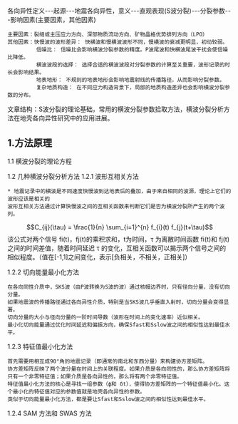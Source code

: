 ## 
各向异性定义---起源---地震各向异性，意义---直观表现(S波分裂)---分裂参数---影响因素(主要因素，其他因素)
```
主要因素：裂缝或主压应力方向、深部物质流动方向、矿物晶格优势排列方向（LPO）
其他因素：快慢波的波形差异： 快横波和慢横波波形不同，慢横波的衰减更明显，初动较弱。
         信噪比： 信噪比会影响横波分裂参数的精度。P波尾波和快横波尾波干扰会使信噪比降低。
         横波波段的选择： 选择合适的横波波段对分裂参数的计算至关重要，波形记录的时长会影响结果。
         地表地形： 不规则的地表地形会影响地震射线的传播路径，从而影响分裂参数。
         复杂地质构造： 在不同应力构造背景下，局部的地质构造差异也会影响横波分裂参数的分布。

```
文章结构：S波分裂的理论基础，常用的横波分裂参数拾取方法，横波分裂分析方法在地壳各向异性研究中的应用进展。

## 1.方法原理
1.1 横波分裂的理论方程



1.2 几种横波分裂分析方法
1.2.1 波形互相关方法
```
* 地震记录中的横波是不同速度快慢波到达地表后的叠加，由于来自相同的波源，理论上它们的波形应该是相关的
波形互相关方法通过计算快慢波之间的互相关函数来判断它们是否为横波分裂所产生的两个波列。
```
 $$C_{ij}(\tau) = \frac{1}{n} \sum_{i=1}^{n} f_{i}(t) f_{j}(t+\tau)$$
 该公式对两个信号 fi(t)，fj(t)的乘积求和，t为时间，τ 为离散时间函数 fi(t)和 fj(t)之间的时间差值，随着时间延迟 τ 的变化，互相关函数可以揭示两个信号之间的相似程度。（值在[-1,1]之间变化，表示[负相关，不相关，正相关]）

1.2.2 切向能量最小化方法
```
在各向同性介质中，SKS波（由P波转换为S波的波）通过核幔边界时，只有径向分量，没有切向分量。
如果地震波的传播路径通过各向异性介质，特别是当SKS波几乎垂直入射时，切向分量会变得显著。
切向分量的大小与径向分量的一阶时间导数（波形在时间上的变化速率）近似相关。
最小化切向能量通过优化时间延迟和偏振方向，确保Sfast和Sslow波之间的相似性达到最佳水平。
```

1.2.3 特征值最小化方法 
```
首先需要用相互成90°角的地震记录（即通常的南北和东西分量）来构建协方差矩阵。
协方差矩阵反映了两个波分量在时间上的关联程度。如果介质是各向同性的，那么协方差矩阵将只有一个非零特征值；如果介质是各向异性的，那么将有两个非零特征值。
特征值最小化方法的核心是寻找一组参数（ϕ和 δt），使得协方差矩阵的一个特征值最小化。这个最小化的特征值对应的参数值就是地壳各向异性的参数。
类似于切向能量最小化方法，都是要让Sfast和Sslow波之间的相似性达到最佳水平。
```
1.2.4 SAM 方法和 SWAS 方法

#

## 